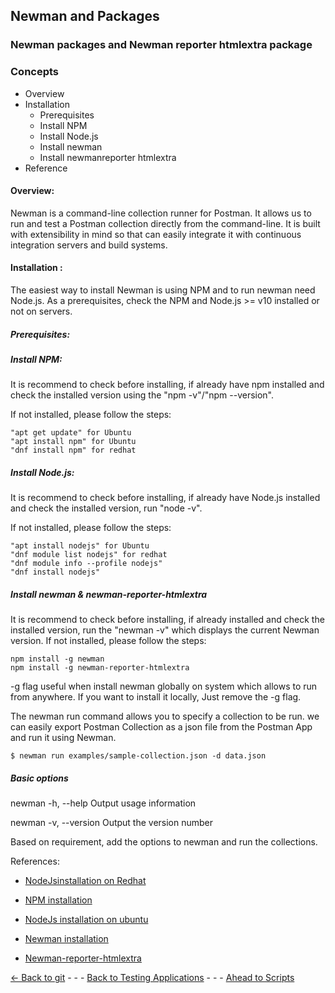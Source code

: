 ## Newman and Packages
### Newman packages and Newman reporter htmlextra package
### Concepts
* Overview
* Installation
    - Prerequisites
    - Install NPM
    - Install Node.js
    - Install newman
    - Install newmanreporter htmlextra
* Reference

#### Overview: 
Newman is a command-line collection runner for Postman. It allows us to run and test a Postman collection directly from the command-line. It is built with extensibility in mind so that can easily integrate it with continuous integration servers and build systems.

#### Installation :
The easiest way to install Newman is using NPM and to run newman need Node.js. As a prerequisites, check the NPM and Node.js >= v10 installed or not on servers.
##### Prerequisites:
##### Install NPM:
It is recommend to check before installing, if already have npm installed and check the installed version using the  "npm -v"/"npm --version".

If not installed, please follow the steps:

    "apt get update" for Ubuntu
    "apt install npm" for Ubuntu
    "dnf install npm" for redhat

##### Install Node.js:
It is recommend to check before installing, if already have Node.js installed and check the installed version, run "node -v".

If not installed, please follow the steps:
    
    "apt install nodejs" for Ubuntu
    "dnf module list nodejs" for redhat
    "dnf module info --profile nodejs"
    "dnf install nodejs"

##### Install newman & newman-reporter-htmlextra

It is recommend to check before installing, if already installed and check the installed version, run the "newman -v" which displays the current Newman version.
If not installed, please follow the steps:
    
    npm install -g newman
    npm install -g newman-reporter-htmlextra
                
-g flag useful when install newman globally on system which allows to run from anywhere. If you want to install it locally, Just remove the -g flag.

The newman run command allows you to specify a collection to be run. we can easily export Postman Collection as a json file from the Postman App and run it using Newman.

    $ newman run examples/sample-collection.json -d data.json

##### Basic options
newman -h, --help	Output usage information

newman -v, --version	Output the version number

Based on requirement, add the options to newman and run the collections.



References:

* [NodeJsinstallation on Redhat](https://linuxconfig.org/how-to-install-node-js-on-redhat-8-linux)

* [NPM installation](https://linuxconfig.org/how-to-install-npm-on-redhat-8)

* [NodeJs installation on ubuntu](https://linuxize.com/post/how-to-install-node-js-on-ubuntu-20-04)

* [Newman installation](https://www.npmjs.com/package/newman)

* [Newman-reporter-htmlextra](https://www.npmjs.com/package/newman-reporter-htmlextra)

    


[<- Back to git](../Newman/Newman.md) - - - [Back to Testing Applications](../../../TestingApplications.md) - - - [Ahead to Scripts](../Scripts/Scripts.md)